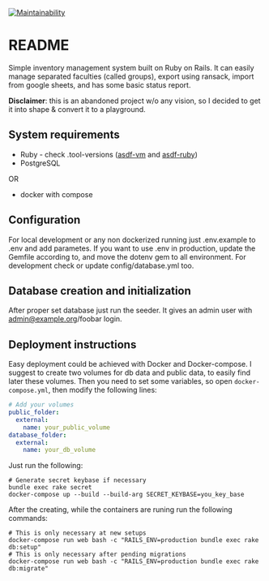 [![Maintainability](https://api.codeclimate.com/v1/badges/afb57353632e7743da3f/maintainability)](https://codeclimate.com/github/falusi94/leltar/maintainability)

# README

Simple inventory management system built on Ruby on Rails. It can easily manage separated faculties (called groups), export using ransack, import from google sheets, and has some basic status report.

**Disclaimer**: this is an abandoned project w/o any vision, so I decided to get it into shape & convert it to a playground.

## System requirements
* Ruby - check .tool-versions ([asdf-vm](https://asdf-vm.com/#/core-manage-asdf-vm) and [asdf-ruby](https://github.com/asdf-vm/asdf-ruby))
* PostgreSQL

OR

* docker with compose

## Configuration
For local development or any non dockerized running just .env.example to .env and add parametes. If you want to use .env in production, update the Gemfile according to, and move the dotenv gem to all environment. For development check or update config/database.yml too.

## Database creation and initialization
After proper set database just run the seeder. It gives an admin user with admin@example.org/foobar login.


## Deployment instructions
Easy deployment could be achieved with Docker and Docker-compose. I suggest to create two volumes for db data and public data, to easily find later these volumes. Then you need to set some variables, so open `docker-compose.yml`, then modify the following lines:

```yaml
# Add your volumes
public_folder:
  external:
    name: your_public_volume
database_folder:
  external:
    name: your_db_volume
```

Just run the following:

```shell
# Generate secret keybase if necessary
bundle exec rake secret
docker-compose up --build --build-arg SECRET_KEYBASE=you_key_base
```

After the creating, while the containers are runing run the following commands:

```shell
# This is only necessary at new setups
docker-compose run web bash -c "RAILS_ENV=production bundle exec rake db:setup"
# This is only necessary after pending migrations
docker-compose run web bash -c "RAILS_ENV=production bundle exec rake db:migrate"
```
